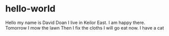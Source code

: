 # hello-world

Hello my name is David Doan
I live in Keilor East.
I am happy there.
Tomorrow I mow the lawn
Then I fix the cloths
I will go eat now.
I have a cat
